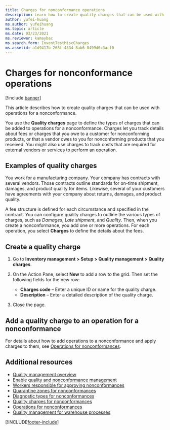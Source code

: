 ```yaml
---
title: Charges for nonconformance operations
description: Learn how to create quality charges that can be used with operations for a nonconformance, including examples of quality charges.
author: yufei-huang
ms.author: yufeihuang
ms.topic: article
ms.date: 03/23/2021
ms.reviewer: kamaybac
ms.search.form: InventTestMiscCharges
ms.assetid: a1d9417b-268f-4334-8ab6-8499d6c3acf0
---
```


# Charges for nonconformance operations

[!include [banner](../includes/banner.md)]

This article describes how to create quality charges that can be used with operations for a nonconformance.

You use the **Quality charges** page to define the types of charges that can be added to operations for a nonconformance. Charges let you track details about fees or charges that you owe to a customer for nonconforming products, or that a vendor owes to you for nonconforming products that you received. You might also use charges to track costs that are required for external vendors or services to perform an operation.

## Examples of quality charges

You work for a manufacturing company. Your company has contracts with several vendors. Those contracts outline standards for on-time shipment, damages, and product quality for items. Likewise, several of your customers have agreements with your company about returns, damages, and product quality.

A fee structure is defined for each circumstance and specified in the contract. You can configure quality charges to outline the various types of charges, such as *Damages*, *Late shipment*, and *Quality*. Then, when you create a nonconformance, you add one or more operations. For each operation, you select **Charges** to define the details about the fees.

## Create a quality charge

1. Go to **Inventory management \> Setup \> Quality management \> Quality charges**.
1. On the Action Pane, select **New** to add a row to the grid. Then set the following fields for the new row:

    - **Charges code** – Enter a unique ID or name for the quality charge.
    - **Description** – Enter a detailed description of the quality charge.

1. Close the page.

## Add a quality charge to an operation for a nonconformance

For details about how to add operations to a nonconformance and apply charges to them, see [Operations for nonconformances](quality-operations.md).

## Additional resources

- [Quality management overview](quality-management-processes.md)
- [Enable quality and nonconformance management](enable-quality-management.md)
- [Workers responsible for approving nonconformances](quality-responsible-workers.md)
- [Quarantine zones for nonconformances](quality-quarantine-zones.md)
- [Diagnostic types for nonconformances](quality-diagnostic-types.md)
- [Quality charges for nonconformances](quality-charges.md)
- [Operations for nonconformances](quality-operations.md)
- [Quality management for warehouse processes](quality-management-for-warehouses-processes.md)

[!INCLUDE[footer-include](../../includes/footer-banner.md)]
